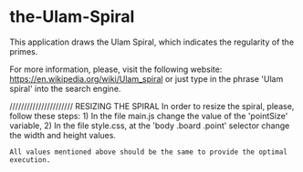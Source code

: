 # the-Ulam-Spiral
This application draws the Ulam Spiral, which indicates the regularity of the primes.

For more information, please, visit the following website: https://en.wikipedia.org/wiki/Ulam_spiral
or just type in the phrase 'Ulam spiral' into the search engine.

//////////////////////
 RESIZING THE SPIRAL
    In order to resize the spiral, please, follow these steps:
    1) In the file main.js change the value of the 'pointSize' variable,
    2) In the file style.css, at the 'body .board .point' selector change the width and height values.

    All values mentioned above should be the same to provide the optimal execution. 
